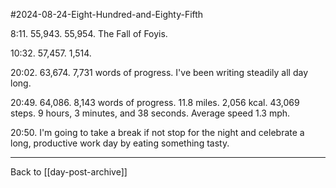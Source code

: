 #2024-08-24-Eight-Hundred-and-Eighty-Fifth

8:11.  55,943.  55,954.  The Fall of Foyis.

10:32.  57,457.  1,514.

20:02.  63,674.  7,731 words of progress.  I've been writing steadily all day long.

20:49.  64,086.  8,143 words of progress.  11.8 miles.  2,056 kcal.  43,069 steps.  9 hours, 3 minutes, and 38 seconds.  Average speed 1.3 mph.

20:50.  I'm going to take a break if not stop for the night and celebrate a long, productive work day by eating something tasty.

---
Back to [[day-post-archive]]